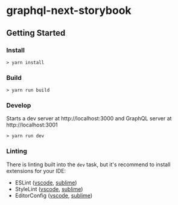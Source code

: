 # graphql-next-storybook

## Getting Started

### Install

```zch
> yarn install
```

### Build

```zch
> yarn run build
```

### Develop

Starts a dev server at http://localhost:3000 and GraphQL server at http://localhost:3001

```zch
> yarn run dev
```

### Linting

There is linting built into the `dev` task, but it's recommend to install extensions for your IDE:

- ESLint ([vscode](https://marketplace.visualstudio.com/items?itemName=dbaeumer.vscode-eslint), [sublime](https://github.com/SublimeLinter/SublimeLinter-eslint))
- StyleLint ([vscode](https://marketplace.visualstudio.com/items?itemName=shinnn.stylelint), [sublime](https://github.com/SublimeLinter/SublimeLinter-stylelint))
- EditorConfig ([vscode](https://marketplace.visualstudio.com/items?itemName=EditorConfig.EditorConfig), [sublime](https://github.com/sindresorhus/editorconfig-sublime))
